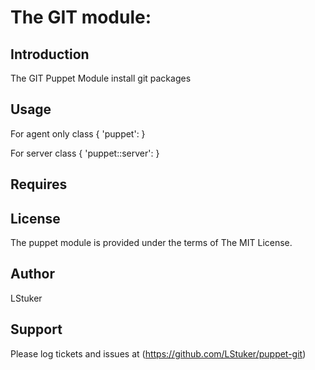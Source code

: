 # The GIT module:

## Introduction

The GIT Puppet Module install git packages

## Usage

For agent only
class { 'puppet': }

For server
class { 'puppet::server': }

## Requires


## License

The puppet module is provided under the terms of The MIT License.

## Author

LStuker


## Support

Please log tickets and issues at (https://github.com/LStuker/puppet-git)
